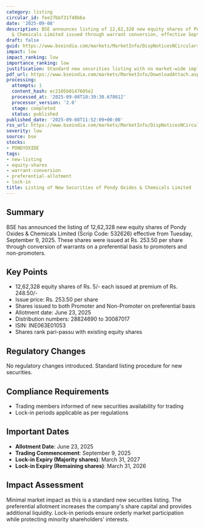 ```yaml
---
category: listing
circular_id: fee27bbf31f48b6a
date: '2025-09-08'
description: BSE announces listing of 12,62,328 new equity shares of Pondy Oxides
  & Chemicals Limited issued through warrant conversion, effective September 9, 2025.
draft: false
guid: https://www.bseindia.com/markets/MarketInfo/DispNoticesNCirculars.aspx?Noticeid={4F438988-03A2-476E-91F0-CF4D72832C84}&noticeno=20250908-18&dt=09/08/2025&icount=18&totcount=48&flag=0
impact: low
impact_ranking: low
importance_ranking: low
justification: Standard new securities listing with no market-wide implications
pdf_url: https://www.bseindia.com/markets/MarketInfo/DownloadAttach.aspx?id=20250908-18&attachedId=
processing:
  attempts: 1
  content_hash: ec2105b0147605e2
  processed_at: '2025-09-08T18:39:30.678612'
  processor_version: '2.0'
  stage: completed
  status: published
published_date: '2025-09-08T11:52:09+00:00'
rss_url: https://www.bseindia.com/markets/MarketInfo/DispNoticesNCirculars.aspx?Noticeid={4F438988-03A2-476E-91F0-CF4D72832C84}&noticeno=20250908-18&dt=09/08/2025&icount=18&totcount=48&flag=0
severity: low
source: bse
stocks:
- PONDYOXIDE
tags:
- new-listing
- equity-shares
- warrant-conversion
- preferential-allotment
- lock-in
title: Listing of New Securities of Pondy Oxides & Chemicals Limited
---
```


## Summary

BSE has announced the listing of 12,62,328 new equity shares of Pondy Oxides & Chemicals Limited (Scrip Code: 532626) effective from Tuesday, September 9, 2025. These shares were issued at Rs. 253.50 per share through conversion of warrants on a preferential basis to promoters and non-promoters.

## Key Points

- 12,62,328 equity shares of Rs. 5/- each issued at premium of Rs. 248.50/-
- Issue price: Rs. 253.50 per share
- Shares issued to both Promoter and Non-Promoter on preferential basis
- Allotment date: June 23, 2025
- Distribution numbers: 28824690 to 30087017
- ISIN: INE063E01053
- Shares rank pari-passu with existing equity shares

## Regulatory Changes

No regulatory changes introduced. Standard listing procedure for new securities.

## Compliance Requirements

- Trading members informed of new securities availability for trading
- Lock-in periods applicable as per regulations

## Important Dates

- **Allotment Date**: June 23, 2025
- **Trading Commencement**: September 9, 2025
- **Lock-in Expiry (Majority shares)**: March 31, 2027
- **Lock-in Expiry (Remaining shares)**: March 31, 2026

## Impact Assessment

Minimal market impact as this is a standard new securities listing. The preferential allotment increases the company's share capital and provides additional liquidity. Lock-in periods ensure orderly market participation while protecting minority shareholders' interests.
